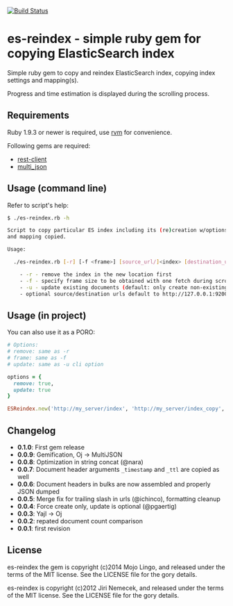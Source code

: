 [![Build Status](https://travis-ci.org/mojolingo/es-reindex.svg)](https://travis-ci.org/mojolingo/es-reindex)

# es-reindex - simple ruby gem for copying ElasticSearch index

Simple ruby gem to copy and reindex ElasticSearch index,
copying index settings and mapping(s).

Progress and time estimation is displayed during the scrolling process.

## Requirements

Ruby 1.9.3 or newer is required, use [rvm](https://rvm.io/) for convenience.

Following gems are required:

+ [rest-client](https://github.com/archiloque/rest-client)
+ [multi_json](https://github.com/intridea/multi_json)

## Usage (command line)

Refer to script's help:

```bash
$ ./es-reindex.rb -h

Script to copy particular ES index including its (re)creation w/options set
and mapping copied.

Usage:

  ./es-reindex.rb [-r] [-f <frame>] [source_url/]<index> [destination_url/]<index>

    - -r - remove the index in the new location first
    - -f - specify frame size to be obtained with one fetch during scrolling
    - -u - update existing documents (default: only create non-existing)
    - optional source/destination urls default to http://127.0.0.1:9200
```

## Usage (in project)

You can also use it as a PORO:

```ruby
# Options:
# remove: same as -r
# frame: same as -f
# update: same as -u cli option

options = {
  remove: true,
  update: true
}

ESReindex.new('http://my_server/index', 'http://my_server/index_copy', options).go!
```

## Changelog

+ __0.1.0__: First gem release
+ __0.0.9__: Gemification, Oj -> MultiJSON
+ __0.0.8__: Optimization in string concat (@nara)
+ __0.0.7__: Document header arguments `_timestamp` and `_ttl` are copied as well
+ __0.0.6__: Document headers in bulks are now assembled and properly JSON dumped
+ __0.0.5__: Merge fix for trailing slash in urls (@ichinco), formatting cleanup
+ __0.0.4__: Force create only, update is optional (@pgaertig)
+ __0.0.3__: Yajl -> Oj
+ __0.0.2__: repated document count comparison
+ __0.0.1__: first revision

## License
es-reindex the gem is copyright (c)2014 Mojo Lingo, and released under the terms
of the MIT license. See the LICENSE file for the gory details.

es-reindex is copyright (c)2012 Jiri Nemecek, and released under the terms
of the MIT license. See the LICENSE file for the gory details.
